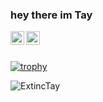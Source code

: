 ### hey there im Tay
<a href="https://discord.gg/74erf7MAsw">
  <img align="left" alt="Tay's Discord" width="22px" src="https://raw.githubusercontent.com/peterthehan/peterthehan/master/assets/discord.svg" />
</a>
<a href="https://twitter.com/ExtincTay">
  <img align="left" alt="ExtincTay | Twitter" width="22px" src="https://raw.githubusercontent.com/peterthehan/peterthehan/master/assets/twitter.svg" />
</a>
<br><br>

[![trophy](https://github-profile-trophy.vercel.app/?username=ExtincTay&theme=darkhub&row=4&no-bg=true&rank=SECRET,SSS,SS,S,AAA,AA,A,B,C)](https://github.com/ryo-ma/github-profile-trophy)

<p align="left"> <img src="https://github-readme-stats.vercel.app/api?username=ExtincTay&show_icons=true&theme=gotham" alt="ExtincTay" />

